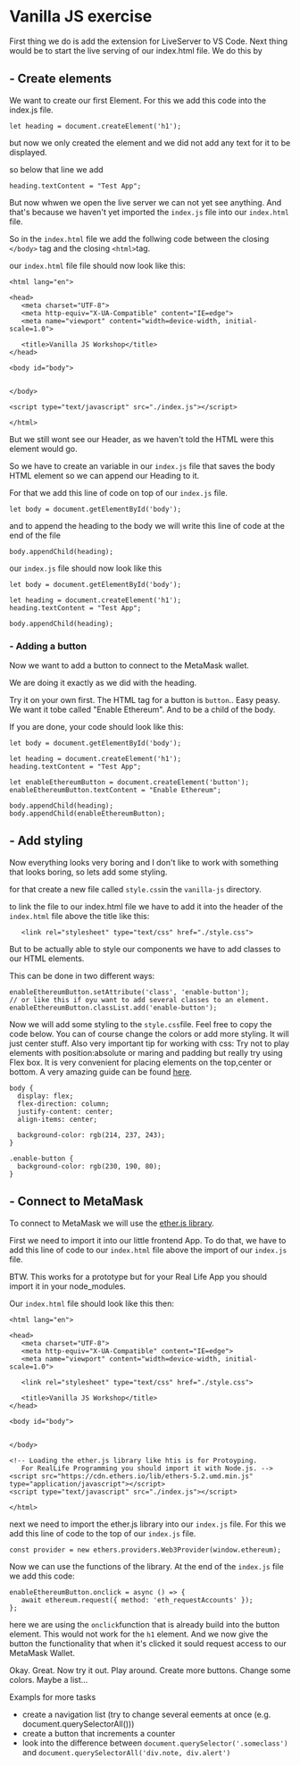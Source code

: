 # Vanilla JS exercise

First thing we do is add the extension for LiveServer to VS Code.
Next thing would be to start the live serving of our index.html file.
We do this by

## - Create elements

We want to create our first Element.
For this we add this code into the index.js file.

```
let heading = document.createElement('h1');
```

but now we only created the element and we did not add any text for it to be displayed.

so below that line we add

```
heading.textContent = "Test App";
```

But now whwen we open the live server we can not yet see anything.
And that's because we haven't yet imported the `index.js` file into our `index.html` file.

So in the `index.html` file we add the follwing code between the closing `</body>` tag and the closing `<html>`tag.

our `index.html` file file should now look like this:

```
<html lang="en">

<head>
   <meta charset="UTF-8">
   <meta http-equiv="X-UA-Compatible" content="IE=edge">
   <meta name="viewport" content="width=device-width, initial-scale=1.0">

   <title>Vanilla JS Workshop</title>
</head>

<body id="body">


</body>

<script type="text/javascript" src="./index.js"></script>

</html>
```

But we still wont see our Header, as we haven't told the HTML were this element would go.

So we have to create an variable in our `index.js` file that saves the body HTML element so we can append our Heading to it.

For that we add this line of code on top of our `index.js` file.

```
let body = document.getElementById('body');
```

and to append the heading to the body we will write this line of code at the end of the file

```
body.appendChild(heading);
```

our `index.js` file should now look like this

```
let body = document.getElementById('body');

let heading = document.createElement('h1');
heading.textContent = "Test App";

body.appendChild(heading);
```

### - Adding a button

Now we want to add a button to connect to the MetaMask wallet.

We are doing it exactly as we did with the heading.

Try it on your own first. The HTML tag for a button is `button`.. Easy peasy.
We want it tobe called "Enable Ethereum". And to be a child of the body.

If you are done, your code should look like this:

```
let body = document.getElementById('body');

let heading = document.createElement('h1');
heading.textContent = "Test App";

let enableEthereumButton = document.createElement('button');
enableEthereumButton.textContent = "Enable Ethereum";

body.appendChild(heading);
body.appendChild(enableEthereumButton);
```

## - Add styling

Now everything looks very boring and I don't like to work with something that looks boring, so lets add some styling.

for that create a new file called `style.css`in the `vanilla-js` directory.

to link the file to our index.html file we have to add it into the header of the `index.html` file above the title like this:

```
   <link rel="stylesheet" type="text/css" href="./style.css">
```

But to be actually able to style our components we have to add classes to our HTML elements.

This can be done in two different ways:

```
enableEthereumButton.setAttribute('class', 'enable-button');
// or like this if oyu want to add several classes to an element.
enableEthereumButton.classList.add('enable-button');
```

Now we will add some styling to the `style.css`file. Feel free to copy the code below. You can of course change the colors or add more styling.
It will just center stuff. Also very important tip for working with css:
Try not to play elements with position:absolute or maring and padding but really try using Flex box.
It is very convenient for placing elements on the top,center or bottom. A very amazing guide can be found <a href="https://css-tricks.com/snippets/css/a-guide-to-flexbox/" target="_blank">here</a>.

```
body {
  display: flex;
  flex-direction: column;
  justify-content: center;
  align-items: center;

  background-color: rgb(214, 237, 243);
}

.enable-button {
  background-color: rgb(230, 190, 80);
}
```

## - Connect to MetaMask

To connect to MetaMask we will use the [ether.js library](https://docs.ethers.io/v5/getting-started/#getting-started--glossary).

First we need to import it into our little frontend App. To do that, we have to add this line of code to our `index.html` file above the import of our `index.js` file.

BTW. This works for a prototype but for your Real Life App you should import it in your node_modules.

Our `index.html` file should look like this then:

```
<html lang="en">

<head>
   <meta charset="UTF-8">
   <meta http-equiv="X-UA-Compatible" content="IE=edge">
   <meta name="viewport" content="width=device-width, initial-scale=1.0">

   <link rel="stylesheet" type="text/css" href="./style.css">

   <title>Vanilla JS Workshop</title>
</head>

<body id="body">


</body>

<!-- Loading the ether.js library like htis is for Protoyping.
   For RealLife Programming you should import it with Node.js. -->
<script src="https://cdn.ethers.io/lib/ethers-5.2.umd.min.js" type="application/javascript"></script>
<script type="text/javascript" src="./index.js"></script>

</html>
```

next we need to import the ether.js library into our `index.js` file. For this we add this line of code to the top of our `index.js` file.

```
const provider = new ethers.providers.Web3Provider(window.ethereum);
```

Now we can use the functions of the library. At the end of the `index.js` file we add this code:

```
enableEthereumButton.onclick = async () => {
   await ethereum.request({ method: 'eth_requestAccounts' });
};
```

here we are using the `onclick`function that is already build into the button element. This would not work for the `h1` element. And we now give the button the functionality that when it's clicked it sould request access to our MetaMask Wallet.

Okay. Great. Now try it out. Play around. Create more buttons. Change some colors. Maybe a list...

Exampls for more tasks

- create a navigation list (try to change several eements at once (e.g. document.querySelectorAll()))
- create a button that increments a counter
- look into the difference between `document.querySelector('.someclass')` and `document.querySelectorAll('div.note, div.alert')`
